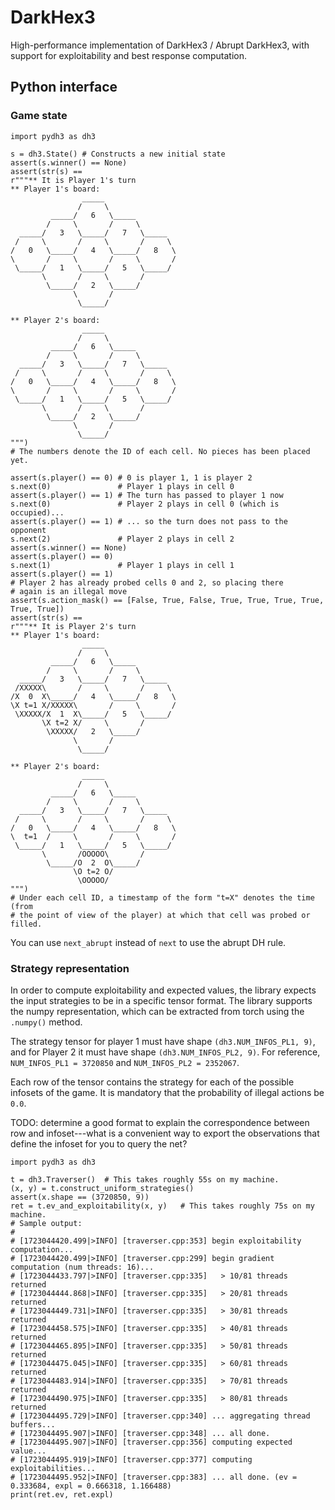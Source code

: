 # DarkHex3

High-performance implementation of DarkHex3 / Abrupt DarkHex3, with support for
exploitability and best response computation.

## Python interface

### Game state

```
import pydh3 as dh3

s = dh3.State() # Constructs a new initial state
assert(s.winner() == None)
assert(str(s) ==
r"""** It is Player 1's turn
** Player 1's board:
                _____
               /     \
         _____/   6   \_____
        /     \       /     \
  _____/   3   \_____/   7   \_____
 /     \       /     \       /     \
/   0   \_____/   4   \_____/   8   \
\       /     \       /     \       /
 \_____/   1   \_____/   5   \_____/
       \       /     \       /
        \_____/   2   \_____/
              \       /
               \_____/

** Player 2's board:
                _____
               /     \
         _____/   6   \_____
        /     \       /     \
  _____/   3   \_____/   7   \_____
 /     \       /     \       /     \
/   0   \_____/   4   \_____/   8   \
\       /     \       /     \       /
 \_____/   1   \_____/   5   \_____/
       \       /     \       /
        \_____/   2   \_____/
              \       /
               \_____/
""")
# The numbers denote the ID of each cell. No pieces has been placed yet.

assert(s.player() == 0) # 0 is player 1, 1 is player 2
s.next(0)               # Player 1 plays in cell 0
assert(s.player() == 1) # The turn has passed to player 1 now
s.next(0)               # Player 2 plays in cell 0 (which is occupied)...
assert(s.player() == 1) # ... so the turn does not pass to the opponent
s.next(2)               # Player 2 plays in cell 2
assert(s.winner() == None)
assert(s.player() == 0)
s.next(1)               # Player 1 plays in cell 1
assert(s.player() == 1)
# Player 2 has already probed cells 0 and 2, so placing there
# again is an illegal move
assert(s.action_mask() == [False, True, False, True, True, True, True, True, True])
assert(str(s) ==
r"""** It is Player 2's turn
** Player 1's board:
                _____
               /     \
         _____/   6   \_____
        /     \       /     \
  _____/   3   \_____/   7   \_____
 /XXXXX\       /     \       /     \
/X  0  X\_____/   4   \_____/   8   \
\X t=1 X/XXXXX\       /     \       /
 \XXXXX/X  1  X\_____/   5   \_____/
       \X t=2 X/     \       /
        \XXXXX/   2   \_____/
              \       /
               \_____/

** Player 2's board:
                _____
               /     \
         _____/   6   \_____
        /     \       /     \
  _____/   3   \_____/   7   \_____
 /     \       /     \       /     \
/   0   \_____/   4   \_____/   8   \
\  t=1  /     \       /     \       /
 \_____/   1   \_____/   5   \_____/
       \       /OOOOO\       /
        \_____/O  2  O\_____/
              \O t=2 O/
               \OOOOO/
""")
# Under each cell ID, a timestamp of the form "t=X" denotes the time (from
# the point of view of the player) at which that cell was probed or filled.
```

You can use `next_abrupt` instead of `next` to use the abrupt DH rule.

### Strategy representation

In order to compute exploitability and expected values, the library expects the
input strategies to be in a specific tensor format. The library supports the numpy
representation, which can be extracted from torch using the `.numpy()` method.

The strategy tensor for player 1 must have shape `(dh3.NUM_INFOS_PL1, 9)`, and for Player 2 it 
must have shape `(dh3.NUM_INFOS_PL2, 9)`. For reference, `NUM_INFOS_PL1 = 3720850` and `NUM_INFOS_PL2 = 2352067`.

Each row of the tensor contains the strategy for each of the possible infosets of the game. It is mandatory that the probability of illegal actions be `0.0`.

TODO: determine a good format to explain the correspondence between row and infoset---what is a convenient way to export the observations that define the infoset for you to query the net?

```
import pydh3 as dh3

t = dh3.Traverser()  # This takes roughly 55s on my machine.
(x, y) = t.construct_uniform_strategies()
assert(x.shape == (3720850, 9))
ret = t.ev_and_exploitability(x, y)   # This takes roughly 75s on my machine.
# Sample output:
#
# [1723044420.499|>INFO] [traverser.cpp:353] begin exploitability computation...
# [1723044420.499|>INFO] [traverser.cpp:299] begin gradient computation (num threads: 16)...
# [1723044433.797|>INFO] [traverser.cpp:335]   > 10/81 threads returned
# [1723044444.868|>INFO] [traverser.cpp:335]   > 20/81 threads returned
# [1723044449.731|>INFO] [traverser.cpp:335]   > 30/81 threads returned
# [1723044458.575|>INFO] [traverser.cpp:335]   > 40/81 threads returned
# [1723044465.895|>INFO] [traverser.cpp:335]   > 50/81 threads returned
# [1723044475.045|>INFO] [traverser.cpp:335]   > 60/81 threads returned
# [1723044483.914|>INFO] [traverser.cpp:335]   > 70/81 threads returned
# [1723044490.975|>INFO] [traverser.cpp:335]   > 80/81 threads returned
# [1723044495.729|>INFO] [traverser.cpp:340] ... aggregating thread buffers...
# [1723044495.907|>INFO] [traverser.cpp:348] ... all done.
# [1723044495.907|>INFO] [traverser.cpp:356] computing expected value...
# [1723044495.919|>INFO] [traverser.cpp:377] computing exploitabilities...
# [1723044495.952|>INFO] [traverser.cpp:383] ... all done. (ev = 0.333684, expl = 0.666318, 1.166488)
print(ret.ev, ret.expl)
```
